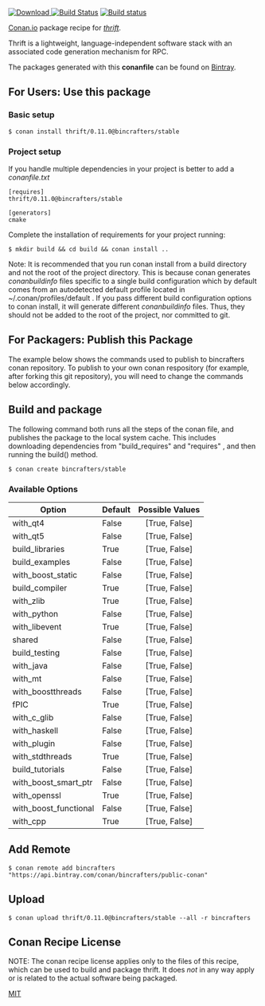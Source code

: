 [![Download](https://api.bintray.com/packages/helmesjo/public/thrift%3Ahelmesjo/images/download.svg?version=0.11.0%3Atesting) ](https://bintray.com/helmesjo/public/thrift%3Ahelmesjo/0.11.0%3Atesting/link)
[![Build Status](https://travis-ci.org/bincrafters/conan-thrift.svg?branch=stable%2F0.11.0)](https://travis-ci.org/bincrafters/conan-thrift)
[![Build status](https://ci.appveyor.com/api/projects/status/7bncu83mqpa0a0os?svg=true
)](https://ci.appveyor.com/project/helmesjo/conan-thrift)

[Conan.io](https://conan.io) package recipe for [*thrift*](https://thrift.apache.org/).

Thrift is a lightweight,                     language-independent software                     stack with an associated code                     generation mechanism for RPC.

The packages generated with this **conanfile** can be found on [Bintray](https://bintray.com/bincrafters/public-conan/thrift%3Abincrafters).

## For Users: Use this package

### Basic setup

    $ conan install thrift/0.11.0@bincrafters/stable

### Project setup

If you handle multiple dependencies in your project is better to add a *conanfile.txt*

    [requires]
    thrift/0.11.0@bincrafters/stable

    [generators]
    cmake

Complete the installation of requirements for your project running:

    $ mkdir build && cd build && conan install ..

Note: It is recommended that you run conan install from a build directory and not the root of the project directory.  This is because conan generates *conanbuildinfo* files specific to a single build configuration which by default comes from an autodetected default profile located in ~/.conan/profiles/default .  If you pass different build configuration options to conan install, it will generate different *conanbuildinfo* files.  Thus, they should not be added to the root of the project, nor committed to git.

## For Packagers: Publish this Package

The example below shows the commands used to publish to bincrafters conan repository. To publish to your own conan respository (for example, after forking this git repository), you will need to change the commands below accordingly.

## Build and package

The following command both runs all the steps of the conan file, and publishes the package to the local system cache.  This includes downloading dependencies from "build_requires" and "requires" , and then running the build() method.

    $ conan create bincrafters/stable


### Available Options
| Option        | Default | Possible Values  |
| ------------- |:----------------- |:------------:|
| with_qt4      | False |  [True, False] |
| with_qt5      | False |  [True, False] |
| build_libraries      | True |  [True, False] |
| build_examples      | False |  [True, False] |
| with_boost_static      | False |  [True, False] |
| build_compiler      | True |  [True, False] |
| with_zlib      | True |  [True, False] |
| with_python      | False |  [True, False] |
| with_libevent      | True |  [True, False] |
| shared      | False |  [True, False] |
| build_testing      | False |  [True, False] |
| with_java      | False |  [True, False] |
| with_mt      | False |  [True, False] |
| with_boostthreads      | False |  [True, False] |
| fPIC      | True |  [True, False] |
| with_c_glib      | False |  [True, False] |
| with_haskell      | False |  [True, False] |
| with_plugin      | False |  [True, False] |
| with_stdthreads      | True |  [True, False] |
| build_tutorials      | False |  [True, False] |
| with_boost_smart_ptr      | False |  [True, False] |
| with_openssl      | True |  [True, False] |
| with_boost_functional      | False |  [True, False] |
| with_cpp      | True |  [True, False] |

## Add Remote

    $ conan remote add bincrafters "https://api.bintray.com/conan/bincrafters/public-conan"

## Upload

    $ conan upload thrift/0.11.0@bincrafters/stable --all -r bincrafters


## Conan Recipe License

NOTE: The conan recipe license applies only to the files of this recipe, which can be used to build and package thrift.
It does *not* in any way apply or is related to the actual software being packaged.

[MIT](https://github.com/helmesjo/conan-thrift/blob/testing/0.11.0/LICENSE)
